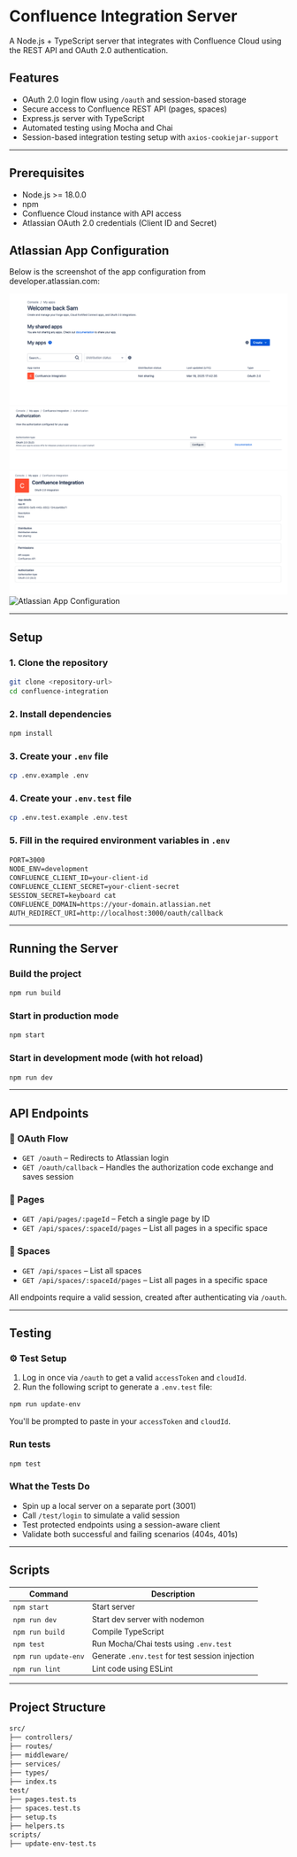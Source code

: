 # Confluence Integration Server

A Node.js + TypeScript server that integrates with Confluence Cloud using the REST API and OAuth 2.0 authentication.

## Features

- OAuth 2.0 login flow using `/oauth` and session-based storage
- Secure access to Confluence REST API (pages, spaces)
- Express.js server with TypeScript
- Automated testing using Mocha and Chai
- Session-based integration testing setup with `axios-cookiejar-support`

---

## Prerequisites

- Node.js >= 18.0.0
- npm
- Confluence Cloud instance with API access
- Atlassian OAuth 2.0 credentials (Client ID and Secret)

## Atlassian App Configuration

Below is the screenshot of the app configuration from developer.atlassian.com:

![Atlassian App Configuration](docs/images/MyApps.png)
![Atlassian App Configuration](docs/images/Authorization.png)
![Atlassian App Configuration](docs/images/Overview.png)
![Atlassian App Configuration](docs/images/Permission.png)

---

## Setup

### 1. Clone the repository

```bash
git clone <repository-url>
cd confluence-integration
```

### 2. Install dependencies

```bash
npm install
```
### 3. Create your `.env` file

```bash
cp .env.example .env
```

### 4. Create your `.env.test` file

```bash
cp .env.test.example .env.test
```
### 5. Fill in the required environment variables in `.env`

```env
PORT=3000
NODE_ENV=development
CONFLUENCE_CLIENT_ID=your-client-id
CONFLUENCE_CLIENT_SECRET=your-client-secret
SESSION_SECRET=keyboard cat
CONFLUENCE_DOMAIN=https://your-domain.atlassian.net
AUTH_REDIRECT_URI=http://localhost:3000/oauth/callback
```

---

## Running the Server

### Build the project
```bash
npm run build
```

### Start in production mode
```bash
npm start
```

### Start in development mode (with hot reload)
```bash
npm run dev
```

---

## API Endpoints

### 🔐 OAuth Flow

- `GET /oauth` – Redirects to Atlassian login
- `GET /oauth/callback` – Handles the authorization code exchange and saves session

### 📄 Pages

- `GET /api/pages/:pageId` – Fetch a single page by ID
- `GET /api/spaces/:spaceId/pages` – List all pages in a specific space

### 🧱 Spaces

- `GET /api/spaces` – List all spaces
- `GET /api/spaces/:spaceId/pages` – List all pages in a specific space

All endpoints require a valid session, created after authenticating via `/oauth`.

---

## Testing

### ⚙️ Test Setup

1. Log in once via `/oauth` to get a valid `accessToken` and `cloudId`.
2. Run the following script to generate a `.env.test` file:

```bash
npm run update-env
```

You'll be prompted to paste in your `accessToken` and `cloudId`.

### Run tests

```bash
npm test
```

### What the Tests Do

- Spin up a local server on a separate port (3001)
- Call `/test/login` to simulate a valid session
- Test protected endpoints using a session-aware client
- Validate both successful and failing scenarios (404s, 401s)

---

## Scripts

| Command              | Description                                      |
|----------------------|--------------------------------------------------|
| `npm start`          | Start server                                     |
| `npm run dev`        | Start dev server with nodemon                    |
| `npm run build`      | Compile TypeScript                               |
| `npm test`           | Run Mocha/Chai tests using `.env.test`          |
| `npm run update-env` | Generate `.env.test` for test session injection |
| `npm run lint`       | Lint code using ESLint                           |

---

## Project Structure

```
src/
├── controllers/
├── routes/
├── middleware/
├── services/
├── types/
├── index.ts
test/
├── pages.test.ts
├── spaces.test.ts
├── setup.ts
├── helpers.ts
scripts/
├── update-env-test.ts
```



